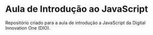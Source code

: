 # Aula de Introdução ao JavaScript

Repositório criado para a aula de introdução a JavaScript da Digital Innovation One (DIO).